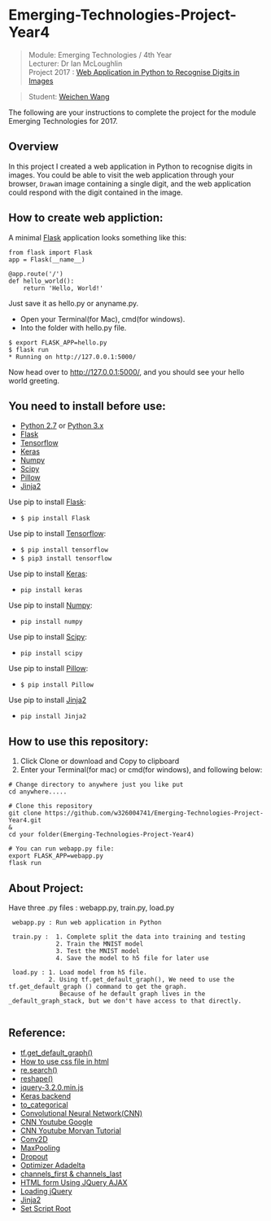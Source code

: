 # Emerging-Technologies-Project-Year4
> Module: Emerging Technologies / 4th Year  
> Lecturer: Dr Ian McLoughlin  
> Project 2017 : [Web Application in Python to Recognise Digits in Images](https://github.com/w326004741/Emerging-Technologies-Project-Year4/wiki/Project-2017) 

> Student: [Weichen Wang](https://github.com/w326004741)

The following are your instructions to complete the project for the module Emerging Technologies for 2017.

## Overview
In this project I created a web application in Python to recognise digits in images. You could be able to visit the web application through your browser, `Draw`an image containing a single digit, and the web application could respond with the digit contained in the image. 

## How to create web appliction:
A minimal [Flask](http://flask.pocoo.org/) application looks something like this:
```
from flask import Flask
app = Flask(__name__)

@app.route('/')
def hello_world():
    return 'Hello, World!'
```
Just save it as hello.py or anyname.py. 
- Open your Terminal(for Mac), cmd(for windows).
- Into the folder with hello.py file.
```
$ export FLASK_APP=hello.py
$ flask run
* Running on http://127.0.0.1:5000/
```
Now head over to http://127.0.0.1:5000/, and you should see your hello world greeting.

## You need to install before use:
- [Python 2.7](https://www.python.org/downloads/) or [Python 3.x](https://www.python.org/downloads/)
- [Flask](http://flask.pocoo.org/)
- [Tensorflow](https://www.tensorflow.org/install/)
- [Keras](https://keras.io/#installation)
- [Numpy](http://www.numpy.org/)
- [Scipy](https://www.scipy.org/install.html)
- [Pillow](https://pillow.readthedocs.io/en/4.3.x/installation.html)
- [Jinja2](http://flask.pocoo.org/docs/0.12/templating/)

Use pip to install [Flask](http://flask.pocoo.org/docs/0.12/quickstart/#a-minimal-application): 
- `$ pip install Flask`

Use pip to install [Tensorflow](https://www.tensorflow.org/install/): 
- `$ pip install tensorflow`
- `$ pip3 install tensorflow`

Use pip to install [Keras](https://keras.io/#installation):
- `pip install keras`

Use pip to install [Numpy](https://docs.scipy.org/doc/numpy-1.10.0/user/install.html):
- `pip install numpy`

Use pip to install [Scipy](https://stackoverflow.com/questions/2213551/installing-scipy-with-pip):
- `pip install scipy`

Use pip to install [Pillow](https://pillow.readthedocs.io/en/4.3.x/installation.html):
- `$ pip install Pillow`

Use pip to install [Jinja2](https://stackoverflow.com/questions/6726983/jinja-install-for-python)
- `pip install Jinja2`
## How to use this repository:
1. Click Clone or download and Copy to clipboard
2. Enter your Terminal(for mac) or cmd(for windows), and following below:
```
# Change directory to anywhere just you like put
cd anywhere.....

# Clone this repository
git clone https://github.com/w326004741/Emerging-Technologies-Project-Year4.git
&
cd your folder(Emerging-Technologies-Project-Year4)

# You can run webapp.py file:
export FLASK_APP=webapp.py
flask run
```
## About Project:
Have three .py files : webapp.py, train.py, load.py
```
 webapp.py : Run web application in Python

 train.py :  1. Complete split the data into training and testing
             2. Train the MNIST model
             3. Test the MNIST model
             4. Save the model to h5 file for later use
         
 load.py : 1. Load model from h5 file.
           2. Using tf.get_default_graph(), We need to use the tf.get_default_graph () command to get the graph.
              Because of he default graph lives in the _default_graph_stack, but we don't have access to that directly.
 
```
## Reference:
- [tf.get_default_graph()](https://www.tensorflow.org/api_docs/python/tf/get_default_graph)
- [How to use css file in html](https://stackoverflow.com/questions/16351826/link-to-flask-static-files-with-url-for)
- [re.search()](https://stackoverflow.com/questions/20240239/python-re-search)
- [reshape()](https://docs.scipy.org/doc/numpy/reference/generated/numpy.reshape.html)
- [jquery-3.2.0.min.js](http://blog.jquery.com/2017/03/16/jquery-3-2-0-is-out/)
- [Keras backend](https://keras.io/backend/)
- [to_categorical](https://keras.io/utils/#to_categorical)
- [Convolutional Neural Network(CNN)](http://cs231n.github.io/convolutional-networks/)
- [CNN Youtube Google](https://www.youtube.com/watch?v=jajksuQW4mc)
- [CNN Youtube Morvan Tutorial](https://www.youtube.com/watch?v=JCBe_yjDmY8)
- [Conv2D](https://keras.io/layers/convolutional/#conv2d)
- [MaxPooling](https://keras.io/layers/pooling/)
- [Dropout](https://keras.io/layers/core/#dropout)
- [Optimizer Adadelta](https://keras.io/optimizers/#adadelta)
- [channels_first & channels_last](http://blog.csdn.net/sinat_26917383/article/details/72859145)
- [HTML form Using JQuery AJAX](https://stackoverflow.com/questions/16323360/submitting-html-form-using-jquery-ajax)
- [Loading jQuery](http://flask.pocoo.org/docs/0.12/patterns/jquery/)
- [Jinja2](http://flask.pocoo.org/docs/0.12/templating/)
- [Set Script Root](http://flask.pocoo.org/docs/0.12/patterns/jquery/)
